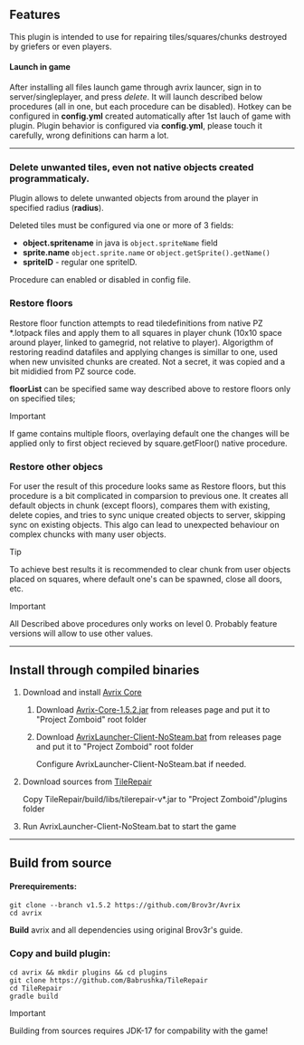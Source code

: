 ## Features
This plugin is intended to use for repairing tiles/squares/chunks destroyed by griefers or even players.

#### Launch in game

After installing all files launch game through avrix launcer, sign in to server/singleplayer, and press <em>delete</em>. It will launch described below procedures (all in one, but each procedure can be disabled).
Hotkey can be configured in __config.yml__ created automatically after 1st lauch of game with plugin.
Plugin behavior is configured via __config.yml__, please touch it carefully, wrong definitions can harm a lot.

---

### Delete unwanted tiles, even not native objects created programmaticaly.

Plugin allows to delete unwanted objects from around the player in specified radius (__radius__).

Deleted tiles must be configured via one or more of 3 fields:
* __object.spritename__ in java is `object.spriteName` field 
* __sprite.name__ `object.sprite.name` or `object.getSprite().getName()`
* __spriteID__ - regular one spriteID.

Procedure can enabled or disabled in config file.

### Restore floors

Restore floor function attempts to read tiledefinitions from native PZ *.lotpack files and apply them to all squares in player chunk (10x10 space around player, linked to gamegrid, not relative to player). 
Algorigthm of restoring readind datafiles and applying changes is simillar to one, used when new unvisited chunks are created. Not a secret, it was copied and a bit mididied from PZ source code.

__floorList__ can be specified same way described above to restore floors only on specified tiles;
> [!IMPORTANT]
> If game contains multiple floors, overlaying default one the changes will be applied only to first object recieved by square.getFloor() native procedure.

### Restore other objecs

For user the result of this procedure looks same as Restore floors, but this procedure is a bit complicated in comparsion to previous one. It creates all default objects in chunk (except floors), compares them with existing, delete copies, and tries to sync unique created objects to server, skipping sync on existing objects. This algo can lead to unexpected behaviour on complex chuncks with many user objects. 
> [!TIP] 
> To achieve best results it is recommended to clear chunk from user objects placed on squares, where default one's can be spawned, close all doors, etc.

> [!IMPORTANT] 
> All Described above procedures only works on level 0. Probably feature versions will allow to use other values.
***
## Install through compiled binaries

1. Download and install [Avrix Core](https://github.com/Brov3r/Avrix)

    1. Download [Avrix-Core-1.5.2.jar](https://github.com/Brov3r/Avrix/releases/download/v1.5.2/Avrix-Core-1.5.2.jar) from releases page and put it to "Project Zomboid" root folder

    2. Download [AvrixLauncher-Client-NoSteam.bat](https://github.com/Brov3r/Avrix/releases/download/v1.5.2/AvrixLauncher-Client-NoSteam.bat) from releases page and put it to "Project Zomboid" root folder

        Configure AvrixLauncher-Client-NoSteam.bat if needed.

2. Download sources from [TileRepair](https://github.com/Babrushka/TileRepair)

    Copy TileRepair/build/libs/tilerepair-v*.jar to "Project Zomboid"/plugins folder

3. Run AvrixLauncher-Client-NoSteam.bat to start the game

***

## Build from source

#### Prerequirements:

```
git clone --branch v1.5.2 https://github.com/Brov3r/Avrix
cd avrix
```
__Build__ avrix and all dependencies using original Brov3r's guide.

### Copy and build plugin:

```
cd avrix && mkdir plugins && cd plugins
git clone https://github.com/Babrushka/TileRepair
cd TileRepair
gradle build
```

> [!IMPORTANT] 
> Building from sources requires JDK-17 for compability with the game!

